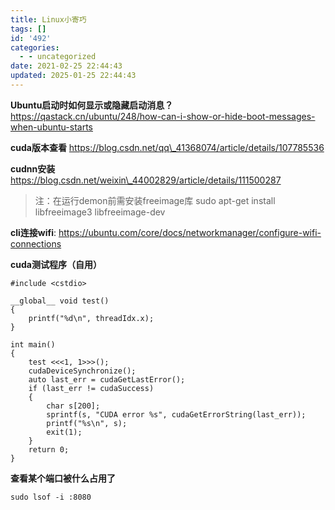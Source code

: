 ```yaml
---
title: Linux小寄巧
tags: []
id: '492'
categories:
  - - uncategorized
date: 2021-02-25 22:44:43
updated: 2025-01-25 22:44:43
---
```

**Ubuntu启动时如何显示或隐藏启动消息？** https://qastack.cn/ubuntu/248/how-can-i-show-or-hide-boot-messages-when-ubuntu-starts

**cuda版本查看** https://blog.csdn.net/qq\_41368074/article/details/107785536

**cudnn安装** https://blog.csdn.net/weixin\_44002829/article/details/111500287

> 注：在运行demon前需安装freeimage库 sudo apt-get install libfreeimage3 libfreeimage-dev

**cli连接wifi**: https://ubuntu.com/core/docs/networkmanager/configure-wifi-connections

**cuda测试程序（自用）**
```cuda
#include <cstdio>

__global__ void test()
{
    printf("%d\n", threadIdx.x);
}

int main()
{
    test <<<1, 1>>>();
    cudaDeviceSynchronize();
    auto last_err = cudaGetLastError();
    if (last_err != cudaSuccess)
    {
        char s[200];
        sprintf(s, "CUDA error %s", cudaGetErrorString(last_err));
        printf("%s\n", s);
        exit(1);
    }
    return 0;
}
```

**查看某个端口被什么占用了**
```shell
sudo lsof -i :8080
```